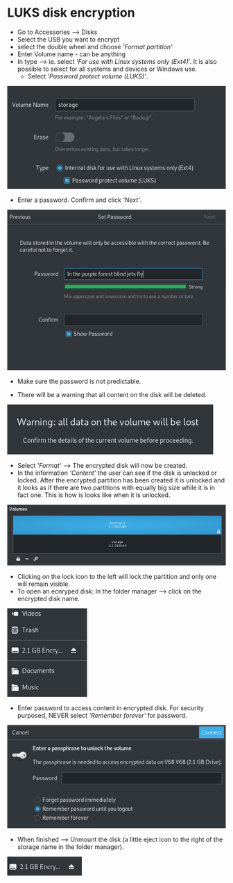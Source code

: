 # LUKS disk encryption

* Go to Accessories --> Disks
* Select the USB you want to encrypt
* select the double wheel and choose *'Format partition'*
* Enter Volume name - can be anything
* In type --> ie. select *'For use with Linux systems only (Ext4)*'. It is also possible to select for all systems and devices or Windows use.  
    * Select *'Password protect volume (LUKS)'*.

![](pics/linux_only.png)

* Enter a password. Confirm and click *'Next'*.

![](pics/password.png)

* Make sure the password is not predictable.

* There will be a warning that all content on the disk will be deleted.

![](pics/warning.png)

* Select *'Format'* --> The encrypted disk will now be created.
* In the information *'Content'* the user can see if the disk is unlocked or locked. After the encrypted partition has been created it is unlocked and it looks as if there are two partitions with equally big size while it is in fact one. This is how is looks like when it is unlocked.

![](pics/partition.png)

* Clicking on the lock icon to the left will lock the partition and only one will remain visible.
* To open an ecnryped disk: In the folder manager --> click on the encrypted disk name.

![](pics/folder_manager.png)

* Enter password to access content in encrypted disk. For security purposed, NEVER select *'Remember forever'* for password.

![](pics/accessing_disk.png)

* When finished --> Unmount the disk (a little eject icon to the right of the storage name in the folder manager).

![](pics/eject.png)



